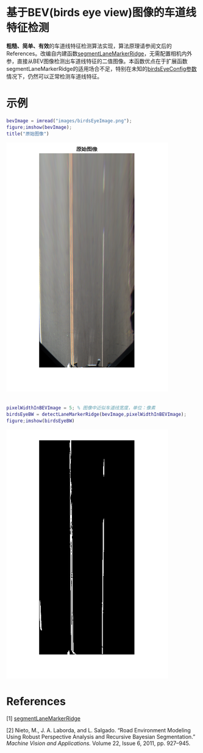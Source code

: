 
# 基于BEV(birds eye view)图像的车道线特征检测

**粗糙、简单、有效**的车道线特征检测算法实现，算法原理请参阅文后的References。改编自内建函数[segmentLaneMarkerRidge](https://ww2.mathworks.cn/help/driving/ref/segmentlanemarkerridge.html)，无需配置相机内外参，直接从BEV图像检测出车道线特征的二值图像。本函数优点在于扩展函数 segmentLaneMarkerRidge的适用场合不足，特别在未知的[birdsEyeConfig参数](https://ww2.mathworks.cn/help/driving/ref/segmentlanemarkerridge.html#bvkw2zz-1-birdsEyeConfig)情况下，仍然可以正常检测车道线特征。

# 示例
```matlab
bevImage = imread("images/birdsEyeImage.png");
figure;imshow(bevImage);
title("原始图像")
```

![figure_0.png](example_media/figure_0.png)

```matlab

pixelWidthInBEVImage = 5; % 图像中近似车道线宽度，单位：像素
birdsEyeBW = detectLaneMarkerRidge(bevImage,pixelWidthInBEVImage);
figure;imshow(birdsEyeBW)
```

![figure_1.png](example_media/figure_1.png)
# References

[1] [segmentLaneMarkerRidge](https://ww2.mathworks.cn/help/driving/ref/segmentlanemarkerridge.html)


[2] Nieto, M., J. A. Laborda, and L. Salgado. “Road Environment Modeling Using Robust Perspective Analysis and Recursive Bayesian Segmentation.” *Machine Vision and Applications.* Volume 22, Issue 6, 2011, pp. 927–945.

